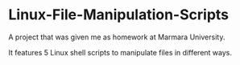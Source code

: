 # Linux-File-Manipulation-Scripts
A project that was given me as homework at Marmara University.

It features 5 Linux shell scripts to manipulate files in different ways.
